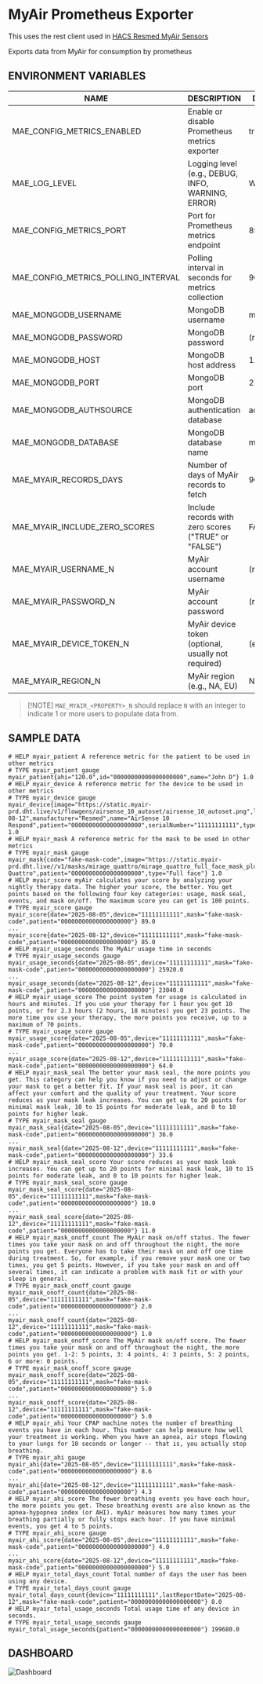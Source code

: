 # MyAir Prometheus Exporter

This uses the rest client used in [HACS Resmed MyAir Sensors](https://github.com/prestomation/resmed_myair_sensors)

Exports data from MyAir for consumption by prometheus

## ENVIRONMENT VARIABLES

| NAME                          | DESCRIPTION                                                                                                   | DEFAULT      |
|-------------------------------|---------------------------------------------------------------------------------------------------------------|--------------|
| MAE_CONFIG_METRICS_ENABLED     | Enable or disable Prometheus metrics exporter                                                                 | true         |
| MAE_LOG_LEVEL                  | Logging level (e.g., DEBUG, INFO, WARNING, ERROR)                                                            | WARNING      |
| MAE_CONFIG_METRICS_PORT        | Port for Prometheus metrics endpoint                                                                          | 8933         |
| MAE_CONFIG_METRICS_POLLING_INTERVAL | Polling interval in seconds for metrics collection                                                    | 90           |
| MAE_MONGODB_USERNAME           | MongoDB username                                                                                             | mongouser    |
| MAE_MONGODB_PASSWORD           | MongoDB password                                                                                             | (required)   |
| MAE_MONGODB_HOST               | MongoDB host address                                                                                         | 127.0.0.1    |
| MAE_MONGODB_PORT               | MongoDB port                                                                                                 | 27017        |
| MAE_MONGODB_AUTHSOURCE         | MongoDB authentication database                                                                              | admin        |
| MAE_MONGODB_DATABASE           | MongoDB database name                                                                                        | myair        |
| MAE_MYAIR_RECORDS_DAYS         | Number of days of MyAir records to fetch                                                                     | 90           |
| MAE_MYAIR_INCLUDE_ZERO_SCORES  | Include records with zero scores ("TRUE" or "FALSE")                                                         | FALSE        |
| MAE_MYAIR_USERNAME_N           | MyAir account username                                                                                       | (required)   |
| MAE_MYAIR_PASSWORD_N           | MyAir account password                                                                                       | (required)   |
| MAE_MYAIR_DEVICE_TOKEN_N       | MyAir device token (optional, usually not required)                                                          | (empty)      |
| MAE_MYAIR_REGION_N             | MyAir region (e.g., NA, EU)                                                                             | NA           |

> [!NOTE] `MAE_MYAIR_<PROPERTY>_N` should replace `N` with an integer to indicate 1 or more users to populate data from.

## SAMPLE DATA

<!-- markdownlint-disable -->
``` text
# HELP myair_patient A reference metric for the patient to be used in other metrics
# TYPE myair_patient gauge
myair_patient{ahi="120.0",id="00000000000000000000",name="John D"} 1.0
# HELP myair_device A reference metric for the device to be used in other metrics
# TYPE myair_device gauge
myair_device{image="https://static.myair-prd.dht.live/v1/flowgens/airsense_10_autoset/airsense_10_autoset.png",lastReportDate="2025-08-12",manufacturer="Resmed",name="AirSense 10 Respond",patient="00000000000000000000",serialNumber="11111111111",type="AS10"} 1.0
# HELP myair_mask A reference metric for the mask to be used in other metrics
# TYPE myair_mask gauge
myair_mask{code="fake-mask-code",image="https://static.myair-prd.dht.live//v1/masks/mirage_quattro/mirage_quattro_full_face_mask_plus_headgear.jpg",name="Mirage Quattro",patient="00000000000000000000",type="Full face"} 1.0
# HELP myair_score myAir calculates your score by analyzing your nightly therapy data. The higher your score, the better. You get points based on the following four key categories: usage, mask seal, events, and mask on/off. The maximum score you can get is 100 points.
# TYPE myair_score gauge
myair_score{date="2025-08-05",device="11111111111",mask="fake-mask-code",patient="00000000000000000000"} 89.0
...
myair_score{date="2025-08-12",device="11111111111",mask="fake-mask-code",patient="00000000000000000000"} 85.0
# HELP myair_usage_seconds The MyAir usage time in seconds
# TYPE myair_usage_seconds gauge
myair_usage_seconds{date="2025-08-05",device="11111111111",mask="fake-mask-code",patient="00000000000000000000"} 25920.0
...
myair_usage_seconds{date="2025-08-12",device="11111111111",mask="fake-mask-code",patient="00000000000000000000"} 23040.0
# HELP myair_usage_score The point system for usage is calculated in hours and minutes. If you use your therapy for 1 hour you get 10 points, or for 2.3 hours (2 hours, 18 minutes) you get 23 points. The more time you use your therapy, the more points you receive, up to a maximum of 70 points.
# TYPE myair_usage_score gauge
myair_usage_score{date="2025-08-05",device="11111111111",mask="fake-mask-code",patient="00000000000000000000"} 70.0
...
myair_usage_score{date="2025-08-12",device="11111111111",mask="fake-mask-code",patient="00000000000000000000"} 64.0
# HELP myair_mask_seal The better your mask seal, the more points you get. This category can help you know if you need to adjust or change your mask to get a better fit. If your mask seal is poor, it can affect your comfort and the quality of your treatment. Your score reduces as your mask leak increases. You can get up to 20 points for minimal mask leak, 10 to 15 points for moderate leak, and 0 to 10 points for higher leak.
# TYPE myair_mask_seal gauge
myair_mask_seal{date="2025-08-05",device="11111111111",mask="fake-mask-code",patient="00000000000000000000"} 36.0
...
myair_mask_seal{date="2025-08-12",device="11111111111",mask="fake-mask-code",patient="00000000000000000000"} 33.6
# HELP myair_mask_seal_score Your score reduces as your mask leak increases. You can get up to 20 points for minimal mask leak, 10 to 15 points for moderate leak, and 0 to 10 points for higher leak.
# TYPE myair_mask_seal_score gauge
myair_mask_seal_score{date="2025-08-05",device="11111111111",mask="fake-mask-code",patient="00000000000000000000"} 10.0
...
myair_mask_seal_score{date="2025-08-12",device="11111111111",mask="fake-mask-code",patient="00000000000000000000"} 11.0
# HELP myair_mask_onoff_count The MyAir mask on/off status. The fewer times you take your mask on and off throughout the night, the more points you get. Everyone has to take their mask on and off one time during treatment. So, for example, if you remove your mask one or two times, you get 5 points. However, if you take your mask on and off several times, it can indicate a problem with mask fit or with your sleep in general.
# TYPE myair_mask_onoff_count gauge
myair_mask_onoff_count{date="2025-08-05",device="11111111111",mask="fake-mask-code",patient="00000000000000000000"} 2.0
...
myair_mask_onoff_count{date="2025-08-12",device="11111111111",mask="fake-mask-code",patient="00000000000000000000"} 1.0
# HELP myair_mask_onoff_score The MyAir mask on/off score. The fewer times you take your mask on and off throughout the night, the more points you get. 1-2: 5 points, 3: 4 points, 4: 3 points, 5: 2 points, 6 or more: 0 points.
# TYPE myair_mask_onoff_score gauge
myair_mask_onoff_score{date="2025-08-05",device="11111111111",mask="fake-mask-code",patient="00000000000000000000"} 5.0
...
myair_mask_onoff_score{date="2025-08-12",device="11111111111",mask="fake-mask-code",patient="00000000000000000000"} 5.0
# HELP myair_ahi Your CPAP machine notes the number of breathing events you have in each hour. This number can help measure how well your treatment is working. When you have an apnea, air stops flowing to your lungs for 10 seconds or longer -- that is, you actually stop breathing.
# TYPE myair_ahi gauge
myair_ahi{date="2025-08-05",device="11111111111",mask="fake-mask-code",patient="00000000000000000000"} 8.6
...
myair_ahi{date="2025-08-12",device="11111111111",mask="fake-mask-code",patient="00000000000000000000"} 4.3
# HELP myair_ahi_score The fewer breathing events you have each hour, the more points you get. These breathing events are also known as the apnea-hypopnea index (or AHI). myAir measures how many times your breathing partially or fully stops each hour. If you have minimal events, you get 4 to 5 points.
# TYPE myair_ahi_score gauge
myair_ahi_score{date="2025-08-05",device="11111111111",mask="fake-mask-code",patient="00000000000000000000"} 4.0
...
myair_ahi_score{date="2025-08-12",device="11111111111",mask="fake-mask-code",patient="00000000000000000000"} 5.0
# HELP myair_total_days_count Total number of days the user has been using any device.
# TYPE myair_total_days_count gauge
myair_total_days_count{device="11111111111",lastReportDate="2025-08-12",mask="fake-mask-code",patient="00000000000000000000"} 8.0
# HELP myair_total_usage_seconds Total usage time of any device in seconds.
# TYPE myair_total_usage_seconds gauge
myair_total_usage_seconds{patient="00000000000000000000"} 199680.0
```
<!-- markdownlint-enable -->

## DASHBOARD

![Dashboard](grafana/dashboard.png)
